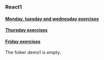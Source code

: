 ### React1

#### [Monday, tuesday and wednesday exercises](./monday-wednesday)
#### [Thursday exercises](./thursday)
#### [Friday exercises](./friday)
The folker demo1 is empty.
